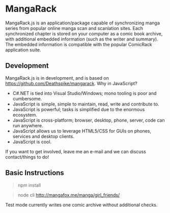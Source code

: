 # MangaRack

MangaRack.js is an application/package capable of synchronizing manga series from popular online manga scan and scanlation sites. Each synchronized chapter is stored on your computer as a comic book archive, with additional embedded information (such as the writer and summary). The embedded information is compatible with the popular ComicRack application suite.

## Development

MangaRack.js is in development, and is based on https://github.com/Deathspike/mangarack. Why in JavaScript?

* C#.NET is tied into Visual Studio/Windows; mono tooling is poor and cumbersome.
* JavaScript is simple, simple to maintain, read, write and contribute to.
* JavaScript is powerful; tasks is simplified due to the enormous ecosystem.
* JavaScript is cross-platform; browser, desktop, phone, server, code can run anywhere.
* JavaScript allows us to leverage HTML5/CSS for GUIs on phones, services and desktop clients.
* JavaScript is cool.

If you want to get involved, leave me an e-mail and we can discuss contact/things to do!

## Basic Instructions

> npm install

> node cli http://mangafox.me/manga/girl_friends/

Test mode currently writes one comic archive without additional checks.